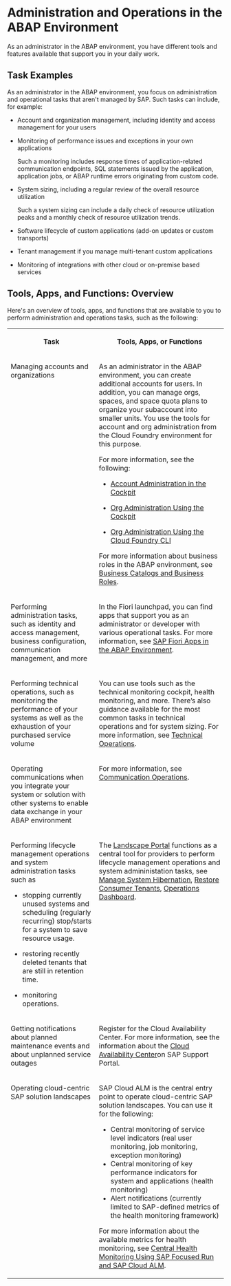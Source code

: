 <!-- loioc4fd10279d6e44be8e65b6841acb52f6 -->

# Administration and Operations in the ABAP Environment

As an administrator in the ABAP environment, you have different tools and features available that support you in your daily work.



<a name="loioc4fd10279d6e44be8e65b6841acb52f6__section_fyr_2wx_5vb"/>

## Task Examples

As an administrator in the ABAP environment, you focus on administration and operational tasks that aren't managed by SAP. Such tasks can include, for example:

-   Account and organization management, including identity and access management for your users
-   Monitoring of performance issues and exceptions in your own applications

    Such a monitoring includes response times of application-related communication endpoints, SQL statements issued by the application, application jobs, or ABAP runtime errors originating from custom code.

-   System sizing, including a regular review of the overall resource utilization

    Such a system sizing can include a daily check of resource utilization peaks and a monthly check of resource utilization trends.

-   Software lifecycle of custom applications \(add-on updates or custom transports\)
-   Tenant management if you manage multi-tenant custom applications
-   Monitoring of integrations with other cloud or on-premise based services



<a name="loioc4fd10279d6e44be8e65b6841acb52f6__section_jh3_3zx_5vb"/>

## Tools, Apps, and Functions: Overview

Here's an overview of tools, apps, and functions that are available to you to perform administration and operations tasks, such as the following:


<table>
<tr>
<th valign="top">

Task



</th>
<th valign="top">

Tools, Apps, or Functions



</th>
</tr>
<tr>
<td valign="top">

Managing accounts and organizations



</td>
<td valign="top">

As an administrator in the ABAP environment, you can create additional accounts for users. In addition, you can manage orgs, spaces, and space quota plans to organize your subaccount into smaller units. You use the tools for account and org administration from the Cloud Foundry environment for this purpose.

For more information, see the following:

-   [Account Administration in the Cockpit](https://help.sap.com/docs/btp/sap-business-technology-platform/account-administration-in-cockpit?locale=en-US&version=Cloud)

-   [Org Administration Using the Cockpit](https://help.sap.com/docs/btp/sap-business-technology-platform/org-administration-using-cockpit?locale=en-US&version=Cloud)

-   [Org Administration Using the Cloud Foundry CLI](https://help.sap.com/docs/btp/sap-business-technology-platform/org-administration-using-cloud-foundry-cli?locale=en-US&version=Cloud) 


For more information about business roles in the ABAP environment, see [Business Catalogs and Business Roles](business-catalogs-and-business-roles-da32065.md).



</td>
</tr>
<tr>
<td valign="top">

Performing administration tasks, such as identity and access management, business configuration, communication management, and more



</td>
<td valign="top">

In the Fiori launchpad, you can find apps that support you as an administrator or developer with various operational tasks. For more information, see [SAP Fiori Apps in the ABAP Environment](sap-fiori-apps-in-the-abap-environment-dbfaac8.md).



</td>
</tr>
<tr>
<td valign="top">

Performing technical operations, such as monitoring the performance of your systems as well as the exhaustion of your purchased service volume



</td>
<td valign="top">

You can use tools such as the technical monitoring cockpit, health monitoring, and more. There’s also guidance available for the most common tasks in technical operations and for system sizing. For more information, see [Technical Operations](technical-operations-181ce28.md).



</td>
</tr>
<tr>
<td valign="top">

Operating communications when you integrate your system or solution with other systems to enable data exchange in your ABAP environment



</td>
<td valign="top">

For more information, see [Communication Operations](communication-operations-ac9137d.md).



</td>
</tr>
<tr>
<td valign="top">

Performing lifecycle management operations and system administration tasks such as

-   stopping currently unused systems and scheduling \(regularly recurring\) stop/starts for a system to save resource usage.

-   restoring recently deleted tenants that are still in retention time.

-   monitoring operations.




</td>
<td valign="top">

The [Landscape Portal](../30-development/landscape-portal-5eb70fb.md) functions as a central tool for providers to perform lifecycle management operations and system admininistation tasks, see [Manage System Hibernation](../30-development/manage-system-hibernation-26e2ee1.md), [Restore Consumer Tenants](../30-development/restore-consumer-tenants-619c40e.md), [Operations Dashboard](../30-development/operations-dashboard-0a3a735.md).



</td>
</tr>
<tr>
<td valign="top">

Getting notifications about planned maintenance events and about unplanned service outages



</td>
<td valign="top">

Register for the Cloud Availability Center. For more information, see the information about the [Cloud Availability Center](https://support.sap.com/en/my-support/systems-installations/cac.html)on SAP Support Portal.



</td>
</tr>
<tr>
<td valign="top">

Operating cloud-centric SAP solution landscapes



</td>
<td valign="top">

SAP Cloud ALM is the central entry point to operate cloud-centric SAP solution landscapes. You can use it for the following:

-   Central monitoring of service level indicators \(real user monitoring, job monitoring, exception monitoring\)
-   Central monitoring of key performance indicators for system and applications \(health monitoring\)
-   Alert notifications \(currently limited to SAP-defined metrics of the health monitoring framework\)

For more information about the available metrics for health monitoring, see [Central Health Monitoring Using SAP Focused Run and SAP Cloud ALM](central-health-monitoring-using-sap-focused-run-and-sap-cloud-alm-8d6e2e7.md).



</td>
</tr>
</table>

